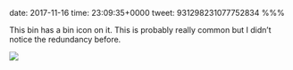date: 2017-11-16
time: 23:09:35+0000
tweet: 931298231077752834
%%%

This bin has a bin icon on it. This is probably really common but I didn’t notice the redundancy before.

![](DOyizJYW4AABbLn.jpg)
